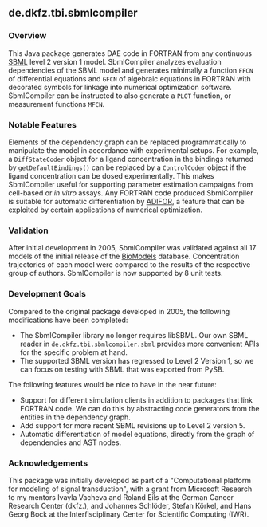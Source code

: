 <h2>de.dkfz.tbi.sbmlcompiler</h2>

<h3>Overview</h3>
This Java package generates DAE code in FORTRAN from any continuous <a href="http://www.sbml.org/">SBML</a>
level 2 version 1 model. SbmlCompiler analyzes evaluation dependencies of the SBML model and generates
minimally a function <code>FFCN</code> of differential equations and <code>GFCN</code> of algebraic equations
in FORTRAN with decorated symbols for linkage into numerical optimization software. SbmlCompiler can be
instructed to also generate a <code>PLOT</code> function, or measurement functions <code>MFCN</code>.

<h3>Notable Features</h3>
Elements of the dependency graph can be replaced programmatically to manipulate the model in accordance with
experimental setups. For example, a <code>DiffStateCoder</code> object for a ligand concentration in the
bindings returned by <code>getDefaultBindings()</code> can be replaced by a <code>ControlCoder</code> object
if the ligand concentration can be dosed experimentally. This makes SbmlCompiler useful for supporting
parameter estimation campaigns from cell-based or <i>in vitro</i> assays. Any FORTRAN code produced
SbmlCompiler is suitable for automatic differentiation by <a href="http://www.mcs.anl.gov/adifor">ADIFOR</a>,
a feature that can be exploited by certain applications of numerical optimization.

<h3>Validation</h3>
After initial development in 2005, SbmlCompiler was validated against all 17 models of the initial release
of the <a href="http://www.ebi.ac.uk/biomodels/">BioModels</a> database. Concentration trajectories of each
model were compared to the results of the respective group of authors. SbmlCompiler is now supported by 8
unit tests.

<h3>Development Goals</h3>
Compared to the original package developed in 2005, the following modifications have been completed:

* The SbmlCompiler library no longer requires libSBML. Our own SBML reader in <code>de.dkfz.tbi.sbmlcompiler.sbml</code>
  provides more convenient APIs for the specific problem at hand.
* The supported SBML version has regressed to Level 2 Version 1, so we can focus on testing with SBML
  that was exported from PySB.

The following features would be nice to have in the near future:

* Support for different simulation clients in addition to packages that link FORTRAN code. We can do this
  by abstracting code generators from the entities in the dependency graph.
* Add support for more recent SBML revisions up to Level 2 version 5.
* Automatic differentiation of model equations, directly from the graph of dependencies and AST nodes.

<h3>Acknowledgements</h3>
This package was initially developed as part of a "Computational platform for modeling of signal transduction",
with a grant from Microsoft Research to my mentors Ivayla Vacheva and Roland Eils at the German Cancer Research
Center (dkfz.), and Johannes Schlöder, Stefan Körkel, and Hans Georg Bock at the Interfisciplinary Center for
Scientific Computing (IWR).
